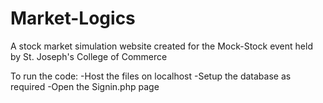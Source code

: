 # Market-Logics
A stock market simulation website created for the Mock-Stock event held by St. Joseph's College of Commerce

To run the code:
  -Host the files on localhost
  -Setup the database as required
  -Open the Signin.php page
